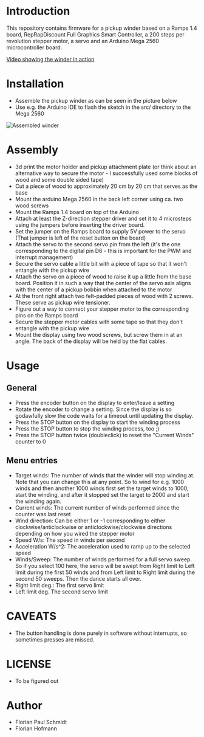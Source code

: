 # Introduction

This repository contains firmware for a pickup winder based on a Ramps 1.4 board, RepRapDiscount Full Graphics Smart Controller, a 200 steps per revolution stepper motor, a servo and an Arduino Mega 2560 microcontroller board.

[Video showing the winder in action](https://www.youtube.com/shorts/mcej-a_-2Q8)

# Installation

- Assemble the pickup winder as can be seen in the picture below
- Use e.g. the Arduino IDE to flash the sketch in the src/ directory to the Mega 2560

![Assembled winder](https://github.com/fps/OPWF/blob/master/IMG_20220405_183842.jpg)

# Assembly

- 3d print the motor holder and pickup attachment plate (or think about an alternative way to secure the motor - I successfully used some blocks of wood and some double sided tape)
- Cut a piece of wood to approximately 20 cm by 20 cm that serves as the base
- Mount the arduino Mega 2560 in the back left corner using ca. two wood screws
- Mount the Ramps 1.4 board on top of the Arduino
- Attach at least the Z-direction stepper driver and set it to 4 microsteps using the jumpers before inserting the driver board.
- Set the jumper on the Ramps board to supply 5V power to the servo (That jumper is left of the reset button on the board)
- Attach the servo to the second servo pin from the left (it's the one corresponding to the digital pin D6 - this is important for the PWM and interrupt management)
- Secure the servo cable a little bit with a piece of tape so that it won't entangle with the pickup wire
- Attach the servo on a piece of wood to raise it up a little from the base board. Position it in such a way that the center of the servo axis aligns with the center of a pickup bobbin when attached to the motor
- At the front right attach two felt-padded pieces of wood with 2 screws. These serve as pickup wire tensioner. 
- Figure out a way to connect your stepper motor to the corresponding pins on the Ramps board
- Secure the stepper motor cables with some tape so that they don't entangle with the pickup wire
- Mount the display using two wood screws, but screw them in at an angle. The back of the display will be held by the flat cables.

# Usage

## General

- Press the encoder button on the display to enter/leave a setting
- Rotate the encoder to change a setting. Since the display is so godawfully slow the code waits for a timeout until updating the display.
- Press the STOP button on the display to start the winding process
- Press the STOP button to stop the winding process, too ;)
- Press the STOP button twice (doubleclick) to reset the "Current Winds" counter to 0

## Menu entries

- Target winds: The number of winds that the winder will stop winding at. Note that you can change this at any point. So to wind for e.g. 1000 winds and then another 1000 winds first set the target winds to 1000, start the winding, and after it stopped set the target to 2000 and start the winding again.
- Current winds: The current number of winds performed since the counter was last reset
- Wind direction: Can be either 1 or -1 corresponding to either clockwise/anticlockwise or anticlockwise/clockwise directions depending on how you wired the stepper motor
- Speed W/s: The speed in winds per second
- Acceleration W/s^2: The acceleration used to ramp up to the selected speed
- Winds/Sweep: The number of winds performed for a full servo sweep. So if you select 100 here, the servo will be swept from Right limit to Left limit during the first 50 winds and from Left limit to Right limit during the second 50 sweeps. Then the dance starts all over.
- Right limit deg.: The first servo limit 
- Left limit deg. The second servo limit

# CAVEATS

- The button handling is done purely in software without interrupts, so sometimes presses are missed.

# LICENSE

- To be figured out

# Author

- Florian Paul Schmidt
- Florian Hofmann  

